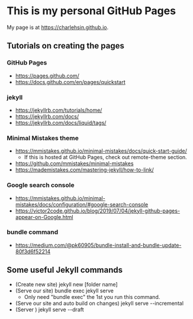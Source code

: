 # This is my personal GitHub Pages

My page is at https://charlehsin.github.io.

## Tutorials on creating the pages

### GitHub Pages

- https://pages.github.com/
- https://docs.github.com/en/pages/quickstart

### jekyll

- https://jekyllrb.com/tutorials/home/
- https://jekyllrb.com/docs/
- https://jekyllrb.com/docs/liquid/tags/

### Minimal Mistakes theme

- https://mmistakes.github.io/minimal-mistakes/docs/quick-start-guide/
   - If this is hosted at GitHub Pages, check out remote-theme section.
- https://github.com/mmistakes/minimal-mistakes
- https://mademistakes.com/mastering-jekyll/how-to-link/

### Google search console

- https://mmistakes.github.io/minimal-mistakes/docs/configuration/#google-search-console
- https://victor2code.github.io/blog/2019/07/04/jekyll-github-pages-appear-on-Google.html

### bundle command

- https://medium.com/@pk60905/bundle-install-and-bundle-update-80f3d6f52214

## Some useful Jekyll commands

- (Create new site) jekyll new [folder name]
- (Serve our site) bundle exec jekyll serve
   - Only need "bundle exec" the 1st you run this command.
- (Serve our site and auto build on changes) jekyll serve --incremental
- (Server ) jekyll serve --draft
